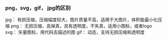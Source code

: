### png，svg，gif， jpg的区别
jpg： 有损压缩，压缩幅度较大，图片质量不高，适用于大图片，体积能最小化压缩
png： 无损压缩，高保真，具有透明度，不失真，适用小图标，或者logo
svg： 矢量图标，用代码去描述的图
gif： 动态，支持无损压缩和透明度